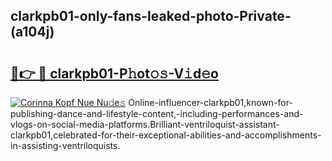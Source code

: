 ## clarkpb01-only-fans​-leaked-photo​-Private-(a104j)


# <h2><a href="https://mediaupload.pro?title=clarkpb01&ref=git">🔗👉 🔴 clarkpb01-P𝚑ot𝚘𝚜-V𝚒d𝚎o</a></h2>

[![Corinna Kopf Nue Nu𝚍e𝚜](https://i.imgur.com/0qMVB7G.gif)](https://mediaupload.pro?title=clarkpb01&ref=git)
Online-influencer-clarkpb01,known-for-publishing-dance-and-lifestyle-content,-including-performances-and-vlogs-on-social-media-platforms.Brilliant-ventriloquist-assistant-clarkpb01,celebrated-for-their-exceptional-abilities-and-accomplishments-in-assisting-ventriloquists.  